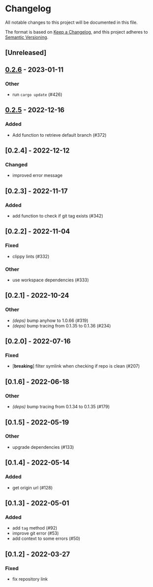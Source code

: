 # Changelog
All notable changes to this project will be documented in this file.

The format is based on [Keep a Changelog](https://keepachangelog.com/en/1.0.0/),
and this project adheres to [Semantic Versioning](https://semver.org/spec/v2.0.0.html).

## [Unreleased]

## [0.2.6](https://github.com/MarcoIeni/release-plz/compare/git_cmd-v0.2.5...git_cmd-v0.2.6) - 2023-01-11

### Other
- run `cargo update` (#426)

## [0.2.5](https://github.com/MarcoIeni/release-plz/compare/git_cmd-v0.2.4...git_cmd-v0.2.5) - 2022-12-16

### Added
- Add function to retrieve default branch (#372)

## [0.2.4] - 2022-12-12

### Changed
- improved error message

## [0.2.3] - 2022-11-17

### Added
- add function to check if git tag exists (#342)

## [0.2.2] - 2022-11-04

### Fixed
- clippy lints (#332)

### Other
- use workspace dependencies (#333)

## [0.2.1] - 2022-10-24

### Other
- *(deps)* bump anyhow to 1.0.66 (#319)
- *(deps)* bump tracing from 0.1.35 to 0.1.36 (#234)

## [0.2.0] - 2022-07-16

### Fixed
- [**breaking**] filter symlink when checking if repo is clean (#207)

## [0.1.6] - 2022-06-18

### Other
- *(deps)* bump tracing from 0.1.34 to 0.1.35 (#179)

## [0.1.5] - 2022-05-19

### Other
- upgrade dependencies (#133)

## [0.1.4] - 2022-05-14

### Added
- get origin url (#128)

## [0.1.3] - 2022-05-01

### Added
- add `tag` method (#92)
- improve git error (#53)
- add context to some errors (#50)

## [0.1.2] - 2022-03-27

### Fixed
- fix repository link
